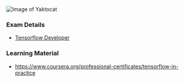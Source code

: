 ![Image of Yaktocat](https://www.tensorflow.org/site-assets/images/marketing/cert/certificate_hero.png)

### Exam Details
* [Tensorflow Developer](https://www.tensorflow.org/certificate)

### Learning Material
* https://www.coursera.org/professional-certificates/tensorflow-in-practice
